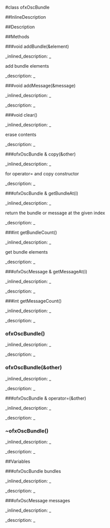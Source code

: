#class ofxOscBundle


<!--
_visible: True_
_advanced: False_
_istemplated: False_
_extends: _
-->

##InlineDescription






##Description





##Methods



###void addBundle(&element)

<!--
_syntax: addBundle(&element)_
_name: addBundle_
_returns: void_
_returns_description: _
_parameters: const ofxOscBundle &element_
_access: public_
_version_started: 007_
_version_deprecated: _
_summary: _
_constant: False_
_static: False_
_visible: True_
_advanced: False_
-->

_inlined_description: _

add bundle elements





_description: _







<!----------------------------------------------------------------------------->

###void addMessage(&message)

<!--
_syntax: addMessage(&message)_
_name: addMessage_
_returns: void_
_returns_description: _
_parameters: const ofxOscMessage &message_
_access: public_
_version_started: 007_
_version_deprecated: _
_summary: _
_constant: False_
_static: False_
_visible: True_
_advanced: False_
-->

_inlined_description: _







_description: _







<!----------------------------------------------------------------------------->

###void clear()

<!--
_syntax: clear()_
_name: clear_
_returns: void_
_returns_description: _
_parameters: _
_access: public_
_version_started: 007_
_version_deprecated: _
_summary: _
_constant: False_
_static: False_
_visible: True_
_advanced: False_
-->

_inlined_description: _

erase contents





_description: _







<!----------------------------------------------------------------------------->

###ofxOscBundle & copy(&other)

<!--
_syntax: copy(&other)_
_name: copy_
_returns: ofxOscBundle &_
_returns_description: _
_parameters: const ofxOscBundle &other_
_access: public_
_version_started: 007_
_version_deprecated: _
_summary: _
_constant: False_
_static: False_
_visible: True_
_advanced: False_
-->

_inlined_description: _

for operator= and copy constructor





_description: _







<!----------------------------------------------------------------------------->

###ofxOscBundle & getBundleAt(i)

<!--
_syntax: getBundleAt(i)_
_name: getBundleAt_
_returns: ofxOscBundle &_
_returns_description: _
_parameters: int i_
_access: public_
_version_started: 007_
_version_deprecated: _
_summary: _
_constant: False_
_static: False_
_visible: True_
_advanced: False_
-->

_inlined_description: _

return the bundle or message at the given index





_description: _







<!----------------------------------------------------------------------------->

###int getBundleCount()

<!--
_syntax: getBundleCount()_
_name: getBundleCount_
_returns: int_
_returns_description: _
_parameters: _
_access: public_
_version_started: 007_
_version_deprecated: _
_summary: _
_constant: False_
_static: False_
_visible: True_
_advanced: False_
-->

_inlined_description: _

get bundle elements





_description: _







<!----------------------------------------------------------------------------->

###ofxOscMessage & getMessageAt(i)

<!--
_syntax: getMessageAt(i)_
_name: getMessageAt_
_returns: ofxOscMessage &_
_returns_description: _
_parameters: int i_
_access: public_
_version_started: 007_
_version_deprecated: _
_summary: _
_constant: False_
_static: False_
_visible: True_
_advanced: False_
-->

_inlined_description: _







_description: _







<!----------------------------------------------------------------------------->

###int getMessageCount()

<!--
_syntax: getMessageCount()_
_name: getMessageCount_
_returns: int_
_returns_description: _
_parameters: _
_access: public_
_version_started: 007_
_version_deprecated: _
_summary: _
_constant: False_
_static: False_
_visible: True_
_advanced: False_
-->

_inlined_description: _







_description: _







<!----------------------------------------------------------------------------->

### ofxOscBundle()

<!--
_syntax: ofxOscBundle()_
_name: ofxOscBundle_
_returns: _
_returns_description: _
_parameters: _
_access: public_
_version_started: 007_
_version_deprecated: _
_summary: _
_constant: False_
_static: False_
_visible: True_
_advanced: False_
-->

_inlined_description: _







_description: _







<!----------------------------------------------------------------------------->

### ofxOscBundle(&other)

<!--
_syntax: ofxOscBundle(&other)_
_name: ofxOscBundle_
_returns: _
_returns_description: _
_parameters: const ofxOscBundle &other_
_access: public_
_version_started: 007_
_version_deprecated: _
_summary: _
_constant: False_
_static: False_
_visible: True_
_advanced: False_
-->

_inlined_description: _







_description: _







<!----------------------------------------------------------------------------->

###ofxOscBundle & operator=(&other)

<!--
_syntax: operator=(&other)_
_name: operator=_
_returns: ofxOscBundle &_
_returns_description: _
_parameters: const ofxOscBundle &other_
_access: public_
_version_started: 007_
_version_deprecated: _
_summary: _
_constant: False_
_static: False_
_visible: True_
_advanced: False_
-->

_inlined_description: _







_description: _







<!----------------------------------------------------------------------------->

### ~ofxOscBundle()

<!--
_syntax: ~ofxOscBundle()_
_name: ~ofxOscBundle_
_returns: _
_returns_description: _
_parameters: _
_access: public_
_version_started: 007_
_version_deprecated: _
_summary: _
_constant: False_
_static: False_
_visible: True_
_advanced: False_
-->

_inlined_description: _







_description: _







<!----------------------------------------------------------------------------->

##Variables



###ofxOscBundle bundles

<!--
_name: bundles_
_type: ofxOscBundle_
_access: private_
_version_started: 007_
_version_deprecated: _
_summary: _
_visible: True_
_constant: True_
_advanced: False_
-->

_inlined_description: _







_description: _







<!----------------------------------------------------------------------------->

###ofxOscMessage messages

<!--
_name: messages_
_type: ofxOscMessage_
_access: private_
_version_started: 007_
_version_deprecated: _
_summary: _
_visible: True_
_constant: True_
_advanced: False_
-->

_inlined_description: _







_description: _







<!----------------------------------------------------------------------------->

